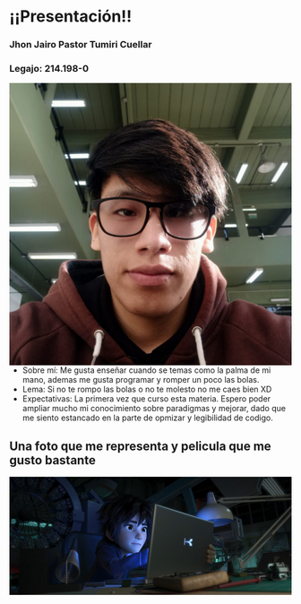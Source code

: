 # ¡¡Presentación!!
### Jhon Jairo Pastor Tumiri Cuellar
### Legajo: 214.198-0

<img align="right" src="jairo.jpg"/>

- Sobre mí: Me gusta enseñar cuando se temas como la palma de mi mano, ademas me gusta programar y romper un poco las bolas.
- Lema: Si no te rompo las bolas o no te molesto no me caes bien XD
- Expectativas: La primera vez que curso esta materia. Espero poder ampliar mucho mi conocimiento sobre paradigmas y mejorar, dado que me siento estancado en la parte de opmizar y legibilidad de codigo.

## Una foto que me representa y pelicula que me gusto bastante
![HIRO](hiro.jpg)
